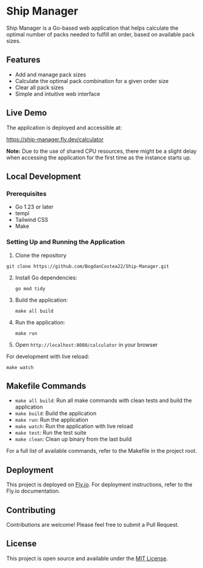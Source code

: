 # Ship Manager

Ship Manager is a Go-based web application that helps calculate the optimal number of packs needed to fulfill an order, based on available pack sizes.

## Features

- Add and manage pack sizes
- Calculate the optimal pack combination for a given order size
- Clear all pack sizes
- Simple and intuitive web interface

## Live Demo

The application is deployed and accessible at:

https://ship-manager.fly.dev/calculator

**Note:** Due to the use of shared CPU resources, there might be a slight delay when accessing the application for the first time as the instance starts up.

## Local Development

### Prerequisites

- Go 1.23 or later
- templ
- Tailwind CSS
- Make

### Setting Up and Running the Application

1. Clone the repository
```
git clone https://github.com/BogdanCostea22/Ship-Manager.git
```
2. Install Go dependencies:
   ```
   go mod tidy
   ```
3. Build the application:
   ```
   make all build
   ```
4. Run the application:
   ```
   make run
   ```
5. Open `http://localhost:8080/calculator` in your browser

For development with live reload:
```
make watch
```

## Makefile Commands

- `make all build`: Run all make commands with clean tests and build the application
- `make build`: Build the application
- `make run`: Run the application
- `make watch`: Run the application with live reload
- `make test`: Run the test suite
- `make clean`: Clean up binary from the last build

For a full list of available commands, refer to the Makefile in the project root.

## Deployment

This project is deployed on [Fly.io](https://fly.io/). For deployment instructions, refer to the Fly.io documentation.

## Contributing

Contributions are welcome! Please feel free to submit a Pull Request.

## License

This project is open source and available under the [MIT License](LICENSE).